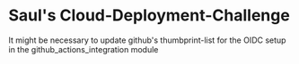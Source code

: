 # Saul's Cloud-Deployment-Challenge

It might be necessary to update github's thumbprint-list for the OIDC setup in the github_actions_integration module